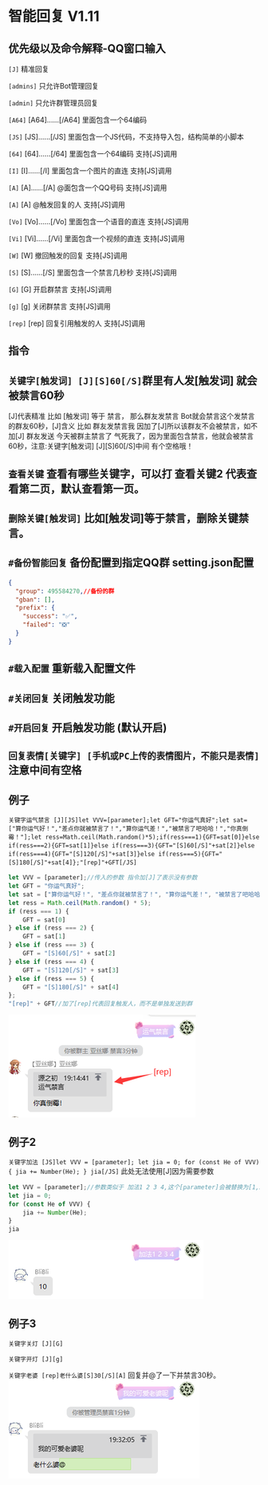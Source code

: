 # 智能回复 V1.11
## 优先级以及命令解释-QQ窗口输入
`[J]` 精准回复

`[admins]` 只允许Bot管理回复

`[admin]` 只允许群管理员回复

`[A64]` [A64]......[/A64] 里面包含一个64编码

`[JS]` [JS]......[/JS] 里面包含一个JS代码，不支持导入包，结构简单的小脚本

`[64]` [64]......[/64] 里面包含一个64编码 支持[JS]调用

`[I]` [I]......[/I] 里面包含一个图片的直连 支持[JS]调用

`[A]` [A]......[/A] @面包含一个QQ号码 支持[JS]调用

`[A]` [A] @触发回复的人 支持[JS]调用

`[Vo]` [Vo]......[/Vo] 里面包含一个语音的直连 支持[JS]调用

`[Vi]` [Vi]......[/Vi] 里面包含一个视频的直连 支持[JS]调用

`[W]` [W] 撤回触发的回复 支持[JS]调用

`[S]` [S]......[/S] 里面包含一个禁言几秒秒 支持[JS]调用

`[G]` [G] 开启群禁言 支持[JS]调用

`[g]` [g] 关闭群禁言 支持[JS]调用

`[rep]` [rep] 回复引用触发的人 支持[JS]调用

## 指令
## `关键字[触发词] [J][S]60[/S]`群里有人发[触发词] 就会被禁言60秒
[J]代表精准 比如 [触发词] 等于 禁言， 那么群友发禁言 Bot就会禁言这个发禁言的群友60秒，[J]含义
比如 群友发禁言我 因加了[J]所以该群友不会被禁言，如不加[J] 群友发送 今天被群主禁言了
气死我了，因为里面包含禁言，他就会被禁言60秒，注意:关键字[触发词] [J][S]60[/S]中间
有个空格哦！

## `查看关键` 查看有哪些关键字，可以打 查看关键2 代表查看第二页，默认查看第一页。

## `删除关键[触发词]` 比如[触发词]等于禁言，删除关键禁言。

## `#备份智能回复` 备份配置到指定QQ群 setting.json配置
```json
{
  "group": 495584270,//备份的群
  "gban": [],
  "prefix": {
    "success": "✅",
    "failed": "❎"
  }
}
```

## `#载入配置` 重新载入配置文件

## `#关闭回复` 关闭触发功能

## `#开启回复` 开启触发功能 (默认开启)

## `回复表情[关键字] [手机或PC上传的表情图片，不能只是表情]`注意中间有空格

## 例子
`关键字运气禁言 [J][JS]let VVV=[parameter];let GFT="你运气真好";let sat=["算你运气好！","差点你就被禁言了！","算你运气差！","被禁言了吧哈哈！","你真倒霉！"];let ress=Math.ceil(Math.random()*5);if(ress===1){GFT=sat[0]}else if(ress===2){GFT=sat[1]}else if(ress===3){GFT="[S]60[/S]"+sat[2]}else if(ress===4){GFT="[S]120[/S]"+sat[3]}else if(ress===5){GFT="[S]180[/S]"+sat[4]};"[rep]"+GFT[/JS]`
```js
let VVV = [parameter];//传入的参数 指令加[J]了表示没有参数
let GFT = "你运气真好";
let sat = ["算你运气好！", "差点你就被禁言了！", "算你运气差！", "被禁言了吧哈哈！", "你真倒霉！"];
let ress = Math.ceil(Math.random() * 5);
if (ress === 1) {
    GFT = sat[0]
} else if (ress === 2) {
    GFT = sat[1]
} else if (ress === 3) {
    GFT = "[S]60[/S]" + sat[2]
} else if (ress === 4) {
    GFT = "[S]120[/S]" + sat[3]
} else if (ress === 5) {
    GFT = "[S]180[/S]" + sat[4]
};
"[rep]" + GFT//加了[rep]代表回复触发人，而不是单独发送到群
```

![](123.png)

## 例子2

`关键字加法 [JS]let VVV = [parameter]; let jia = 0; for (const He of VVV) { jia += Number(He); } jia[/JS]`
此处无法使用[J]因为需要参数
```js
let VVV = [parameter];//参数类似于 加法1 2 3 4,这个[parameter]会被替换为[1,2,3,4]
let jia = 0;
for (const He of VVV) {
    jia += Number(He);
}
jia
```
![](1234.png)

## 例子3

`关键字关灯 [J][G]`

`关键字开灯 [J][g]`

`关键字老婆 [rep]老什么婆[S]30[/S][A]`
回复并@了一下并禁言30秒。
![](12345.png)